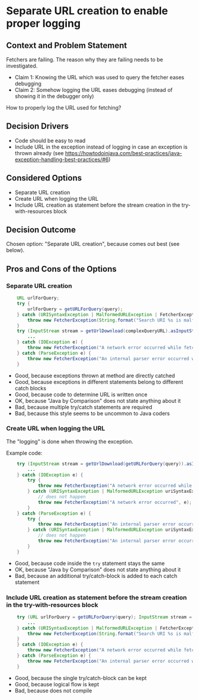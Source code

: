 # Separate URL creation to enable proper logging

## Context and Problem Statement

Fetchers are failing.
The reason why they are failing needs to be investigated.

* Claim 1: Knowing the URL which was used to query the fetcher eases debugging
* Claim 2: Somehow logging the URL eases debugging (instead of showing it in the debugger only)

How to properly log the URL used for fetching?

## Decision Drivers

* Code should be easy to read
* Include URL in the exception instead of logging in case an exception is thrown already (see <https://howtodoinjava.com/best-practices/java-exception-handling-best-practices/#6>)

## Considered Options

* Separate URL creation
* Create URL when logging the URL
* Include URL creation as statement before the stream creation in the try-with-resources block

## Decision Outcome

Chosen option: "Separate URL creation", because comes out best \(see below\).

## Pros and Cons of the Options

### Separate URL creation

```java
    URL urlForQuery;
    try {
        urlForQuery = getURLForQuery(query);
    } catch (URISyntaxException | MalformedURLException | FetcherException e) {
        throw new FetcherException(String.format("Search URI %s is malformed", query), e);
    }
    try (InputStream stream = getUrlDownload(complexQueryURL).asInputStream()) {
        ...
    } catch (IOException e) {
        throw new FetcherException("A network error occurred while fetching from " + urlForQuery.toString(), e);
    } catch (ParseException e) {
        throw new FetcherException("An internal parser error occurred while fetching from " + urlForQuery.toString(), e);
    }
```

* Good, because exceptions thrown at method are directly catched
* Good, because exceptions in different statements belong to different catch blocks
* Good, because code to determine URL is written once
* OK, because "Java by Comparison" does not state anything about it
* Bad, because multiple try/catch statements are required
* Bad, because this style seems to be uncommon to Java coders

### Create URL when logging the URL

The "logging" is done when throwing the exception.

Example code:

```java
    try (InputStream stream = getUrlDownload(getURLForQuery(query)).asInputStream()) {
        ...
    } catch (IOException e) {
        try {
            throw new FetcherException("A network error occurred while fetching from " + getURLForQuery(query), e);
        } catch (URISyntaxException | MalformedURLException uriSyntaxException) {
            // does not happen
            throw new FetcherException("A network error occurred", e);
        }
    } catch (ParseException e) {
        try {
            throw new FetcherException("An internal parser error occurred while fetching from " + getURLForQuery(query), e);
        } catch (URISyntaxException | MalformedURLException uriSyntaxException) {
            // does not happen
            throw new FetcherException("An internal parser error occurred", e);
        }
    }
```

* Good, because code inside the `try` statement stays the same
* OK, because "Java by Comparison" does not state anything about it
* Bad, because an additional try/catch-block is added to each catch statement

### Include URL creation as statement before the stream creation in the try-with-resources block

```java
    try (URL urlForQuery = getURLForQuery(query); InputStream stream = getURLForQuery(query).asInputStream()) {
        ...
    } catch (URISyntaxException | MalformedURLException | FetcherException e) {
        throw new FetcherException(String.format("Search URI %s is malformed", query), e);
    }
    } catch (IOException e) {
        throw new FetcherException("A network error occurred while fetching from " + urlForQuery.toString(), e);
    } catch (ParseException e) {
        throw new FetcherException("An internal parser error occurred while fetching from " + urlForQuery.toString(), e);
    }
```

* Good, because the single try/catch-block can be kept
* Good, because logical flow is kept
* Bad, because does not compile
